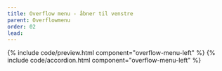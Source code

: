 ```yaml
---
title: Overflow menu - åbner til venstre
parent: Overflowmenu
order: 02
lead: 
---
```

{% include code/preview.html component="overflow-menu-left" %}
{% include code/accordion.html component="overflow-menu-left" %}
